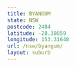 ```yaml
---
title: BYANGUM
state: NSW
postcode: 2484
latitude: -28.38059
longitude: 153.31648
url: /nsw/byangum/
layout: suburb
---
```

